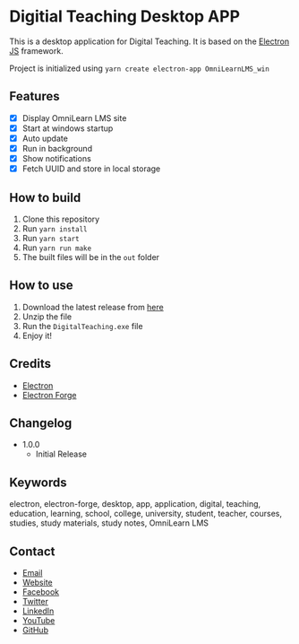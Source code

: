 Digitial Teaching Desktop APP
=============================

This is a desktop application for Digital Teaching. It is based on the [Electron JS](https://electronjs.org/) framework.

Project is initialized using `yarn create electron-app OmniLearnLMS_win`

## Features
- [x] Display OmniLearn LMS site
- [x] Start at windows startup
- [x] Auto update
- [x] Run in background
- [x] Show notifications
- [x] Fetch UUID and store in local storage

## How to build
1. Clone this repository
2. Run `yarn install`
3. Run `yarn start`
3. Run `yarn run make`
4. The built files will be in the `out` folder

## How to use
1. Download the latest release from [here]()
2. Unzip the file
3. Run the `DigitalTeaching.exe` file
4. Enjoy it!

## Credits
- [Electron](https://electronjs.org/)
- [Electron Forge](https://electronforge.io/)

## Changelog
- 1.0.0
  - Initial Release

## Keywords
electron, electron-forge, desktop, app, application, digital, teaching, education, learning, school, college, university, student, teacher, courses, studies, study materials, study notes, OmniLearn LMS

## Contact
- [Email](mailto:info@sambaash.com)
- [Website](https://www.sambaash.com)
- [Facebook](https://www.facebook.com/sambaash)
- [Twitter](https://twitter.com/sambaash)
- [LinkedIn](https://www.linkedin.com/company/sambaash)
- [YouTube](https://www.youtube.com/@Sambaash)
- [GitHub](https://github.com/SambaashSG)